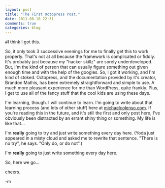 ```yaml
---
layout: post
title: "The First Octopress Post."
date: 2011-08-18 22:31
comments: true
categories: blog
---
```

#I think I got this.

So, it only took 3 successive evenings for me to finally get this to work properly. That's not at all because the framework is complicated or fiddly. It's probably just because my "hacker skillz" are sorely underdeveloped. But, I'm the kind of person that can usually figure something out given enough time and with the help of the googles. So, I got it working, and I'm kind of stoked. Octopress, and the documentation provided by it's creator, Brandon Mathis, has been extremely straightforward and simple to use. A much more pleasant experience for me than WordPress, quite frankly. Plus, I get to use all of the fancy stuff that the cool kids are using these days. 

I'm learning, though. I will continue to learn. I'm going to write about that learning process (and lots of other stuff) here at [michaelcolenso.com](http://www.michaelcolenso.com). If you're reading this in the future, and it's still the first and only post here, I've obviously been distracted by an errant shiny thing or something. My life is like that...

I'm **really** going to try and just write something every day here. 
(Yoda just appeared in a misty cloud and asked me to rewrite that sentence. "There is no try", he says. "Only do, or do not".)

I'm **really** going to just write something every day here.

So, here we go...

cheers.

-m